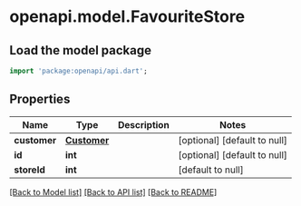 # openapi.model.FavouriteStore

## Load the model package
```dart
import 'package:openapi/api.dart';
```

## Properties
Name | Type | Description | Notes
------------ | ------------- | ------------- | -------------
**customer** | [**Customer**](Customer.md) |  | [optional] [default to null]
**id** | **int** |  | [optional] [default to null]
**storeId** | **int** |  | [default to null]

[[Back to Model list]](../README.md#documentation-for-models) [[Back to API list]](../README.md#documentation-for-api-endpoints) [[Back to README]](../README.md)


